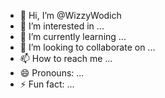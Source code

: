 - 👋 Hi, I’m @WizzyWodich
- 👀 I’m interested in ...
- 🌱 I’m currently learning ...
- 💞️ I’m looking to collaborate on ...
- 📫 How to reach me ...
- 😄 Pronouns: ...
- ⚡ Fun fact: ...

<!---
WizzyWodich/WizzyWodich is a ✨ special ✨ repository because its `README.md` (this file) appears on your GitHub profile.
You can click the Preview link to take a look at your changes.
--->
